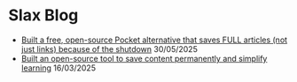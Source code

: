 # Slax Blog

- [Built a free, open-source Pocket alternative that saves FULL articles (not just links) because of the shutdown](blog/2025/20250530-open-source-Pocket-alternative.md) 30/05/2025
- [Built an open-source tool to save content permanently and simplify learning](blog/2025/20250316-opensourcereader.md) 16/03/2025